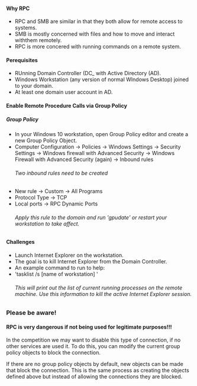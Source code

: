 <h4> Why RPC </h4>
<ul>
  <li> RPC and SMB are similar in that they both allow for remote access to systems. </li>
  <li> SMB is mostly concerned with files and how to move and interact withthem remotely. </li>
  <li> RPC is more concered with running commands on a remote system.</li>
</ul>
<h4> Perequisites </h4>
<ul>
  <li> RUnning Domain Controller (DC_ with Active Directory (AD).</li>
  <li> Windows Workstation (any version of normal WIndows Desktop) joined to your domain. </li>
  <li> At least one domain user account in AD. </li>
  </ul>
  
  <h4> Enable Remote Procedure Calls via Group Policy </h4>
      <h5> Group Policy </h5>
        <ul> 
        <li> In your Windows 10 workstation, open Group Policy editor and create a new Group Policy Object. </li>
        <li> Computer Configuration -> Policies -> Windows Settings -> Security Settings -> 
        Windows firewall with Advanced Security -> Windows Firewall with Advanced Security (again) ->
        Inbound rules </li>
        <h6> Two inbound rules need to be created </h6>
        <li> New rule -> Custom -> All Programs </li>
        <li> Protocol Type -> TCP </li>
        <li> Local ports -> RPC Dynamic Ports </li>
        <h6> Apply this rule to the domain and run 'gpudate' or restart your workstation to take affect.</h6>
        </ul>
  <h4> Challenges </h4>
  <ul> 
      <li> Launch Internet Explorer on the workstation. </li>
      <li> The goal is to kill Internet Explorer from the Domain Controller. </li>
      <li> An example command to run to help: </li>
      <li> 'tasklist /s [name of workstation] '</li>
      <h6> This will print out the list of current running processes on the remote machine.
      Use this information to kill the active Internet Explorer session. </h6>
  </ul>
  <h3> Please be aware! </h3>
  <h4> RPC is very dangerous if not being used for legitimate purposes!!! </h4>
  <p> In the competition we may want to disable this type of connection, if no other services are used it.
  To do this, you can modify the current group policy objects to block the connection.</p>
  <p> If there are no group policy objects by default, new objects can be made that block the connection.
  This is the same process as creating the objects defined above but instead of allowing the connections they are blocked. </p>
